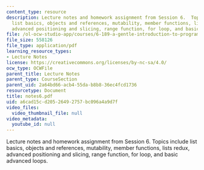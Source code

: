 ```yaml
---
content_type: resource
description: Lecture notes and homework assignment from Session 6.  Topics include
  list basics, objects and references, mutability, member functions, lists redux,
  advanced positioning and slicing, range function, for loop, and basic advanced loops.
file: /ol-ocw-studio-app/courses/6-189-a-gentle-introduction-to-programming-using-python-january-iap-2008/a6cad15cd20526492757bc096a4a9d7f_notes6.pdf
file_size: 558126
file_type: application/pdf
learning_resource_types:
- Lecture Notes
license: https://creativecommons.org/licenses/by-nc-sa/4.0/
ocw_type: OCWFile
parent_title: Lecture Notes
parent_type: CourseSection
parent_uid: 2a64bd66-acb4-55da-b8b8-36ec4fcd1736
resourcetype: Document
title: notes6.pdf
uid: a6cad15c-d205-2649-2757-bc096a4a9d7f
video_files:
  video_thumbnail_file: null
video_metadata:
  youtube_id: null
---
```

Lecture notes and homework assignment from Session 6.  Topics include list basics, objects and references, mutability, member functions, lists redux, advanced positioning and slicing, range function, for loop, and basic advanced loops.